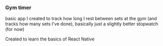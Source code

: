 ### Gym timer
basic app I created to track how long I rest between sets at the gym (and tracks how many sets I've done), basically just a slightly better stopwatch (for now)

Created to learn the basics of React Native 
